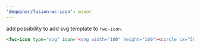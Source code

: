 ```yaml
---
'@equinor/fusion-wc-icon': minor
---
```


add possibility to add svg template to `fwc-icon`.

```html
<fwc-icon type="svg" icon='<svg width="100" height="100"><circle cx="50" cy="50" r="40" stroke="green" stroke-width="4" fill="yellow" /></svg>'"></fwc-icon>
```
